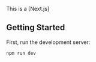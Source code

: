 This is a [Next.js]

## Getting Started

First, run the development server:

```bash
npm run dev

```

